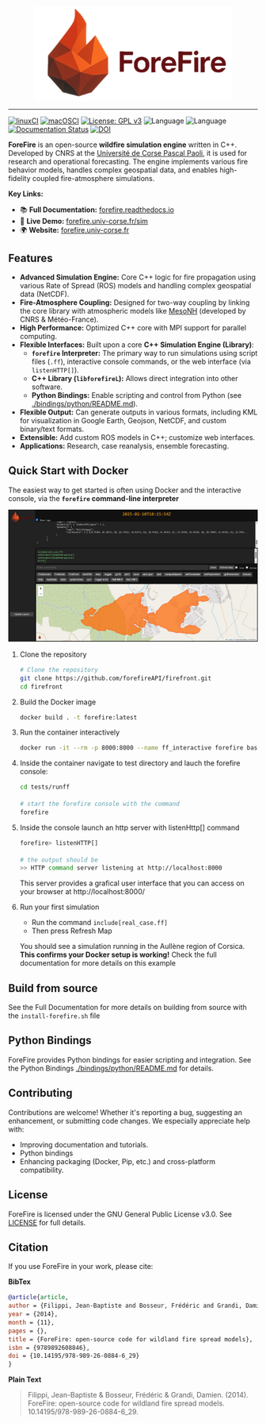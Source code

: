 <p align="center">
  <img src="./docs/source/_static/forefire.svg" alt="ForeFire Logo" width="400">
</p>


---
[![linuxCI](https://github.com/forefireAPI/firefront/actions/workflows/main.yml/badge.svg)](https://github.com/forefireAPI/firefront/actions/workflows/main.yml)
[![macOSCI](https://github.com/forefireAPI/firefront/actions/workflows/macos.yml/badge.svg)](https://github.com/forefireAPI/firefront/actions/workflows/macos.yml)
[![License: GPL v3](https://img.shields.io/badge/License-GPLv3-blue.svg)](https://www.gnu.org/licenses/gpl-3.0)
![Language](https://img.shields.io/badge/C++-00599C?logo=c%2B%2B&logoColor=white)
![Language](https://img.shields.io/badge/Python-3776AB?logo=python&logoColor=white)
[![Documentation Status](https://readthedocs.org/projects/firefront/badge/?version=latest)](https://firefront.readthedocs.io/en/latest/?badge=latest) 
[![DOI](https://img.shields.io/badge/DOI-10.14195/978--989--26--0884--6_29-blue)](https://www.researchgate.net/publication/278769168_ForeFire_open-source_code_for_wildland_fire_spread_models) <!-- Or use Zenodo DOI if available -->


**ForeFire** is an open-source **wildfire simulation engine** written in C++. Developed by CNRS at the [Université de Corse Pascal Paoli](https://www.univ-corse.fr/), it is used for research and operational forecasting. The engine implements various fire behavior models, handles complex geospatial data, and enables high-fidelity coupled fire-atmosphere simulations.


**Key Links:**
- 📚 **Full Documentation:** [forefire.readthedocs.io](https://firefront.readthedocs.io/en/latest/)
- 🚀 **Live Demo:** [forefire.univ-corse.fr/sim](http://forefire.univ-corse.fr/sim)
- 🌍 **Website:** [forefire.univ-corse.fr](https://forefire.univ-corse.fr/)

## Features

*   **Advanced Simulation Engine:** Core C++ logic for fire propagation using various Rate of Spread (ROS) models and handling complex geospatial data (NetCDF).
*   **Fire-Atmosphere Coupling:** Designed for two-way coupling by linking the core library with atmospheric models like [MesoNH](https://mesonh.aero.obs-mip.fr/mesonh/) (developed by CNRS & Météo-France).
*   **High Performance:** Optimized C++ core with MPI support for parallel computing.
*   **Flexible Interfaces:** Built upon a core **C++ Simulation Engine (Library)**:
    *   **`forefire` Interpreter:** The primary way to run simulations using script files (`.ff`), interactive console commands, or the web interface (via `listenHTTP[]`).
    *   **C++ Library (`libforefireL`):** Allows direct integration into other software.
    *   **Python Bindings:** Enable scripting and control from Python (see [./bindings/python/README.md](./bindings/python/README.md)).
*   **Flexible Output:** Can generate outputs in various formats, including KML for visualization in Google Earth, Geojson, NetCDF, and custom binary/text formats.
*   **Extensible:** Add custom ROS models in C++; customize web interfaces.
*   **Applications:** Research, case reanalysis, ensemble forecasting.


## Quick Start with Docker

The easiest way to get started is often using Docker and the interactive console, via the **`forefire` command-line interpreter** 

![ForeFire Web UI showing a simulation example](docs/source/_static/images/gui_real_case_ff.jpg)

1. Clone the repository
    
    ``` bash
    # Clone the repository
    git clone https://github.com/forefireAPI/firefront.git
    cd firefront
    ```

2. Build the Docker image 

    ```bash
    docker build . -t forefire:latest
    ```

3. Run the container interactively

    ```bash
    docker run -it --rm -p 8000:8000 --name ff_interactive forefire bash
    ```
4. Inside the container navigate to test directory and lauch the forefire console:
    ```bash
    cd tests/runff

    # start the forefire console with the command
    forefire
    ```

5. Inside the console launch an http server with listenHttp[] command

    ```bash
    forefire> listenHTTP[]

    # the output should be
    >> HTTP command server listening at http://localhost:8000
    ```

    This server provides a grafical user interface that you can access on your browser at http://localhost:8000/

6. Run your first simulation
    - Run the command `include[real_case.ff]`
    - Then press Refresh Map

    You should see a simulation running in the Aullène region of Corsica. **This confirms your Docker setup is working!** Check the full documentation for more details on this example

## Build from source

See the Full Documentation for more details on building from source with the `install-forefire.sh` file

## Python Bindings
ForeFire provides Python bindings for easier scripting and integration. See the Python Bindings [./bindings/python/README.md](./bindings/python/README.md) for details.

## Contributing
Contributions are welcome! Whether it's reporting a bug, suggesting an enhancement, or submitting code changes. We especially appreciate help with:
- Improving documentation and tutorials.
- Python bindings
- Enhancing packaging (Docker, Pip, etc.) and cross-platform compatibility.


## License
ForeFire is licensed under the GNU General Public License v3.0. See [LICENSE](./LICENSE) for full details.

## Citation
If you use ForeFire in your work, please cite:

**BibTex**
```bibtex
@article{article,
author = {Filippi, Jean-Baptiste and Bosseur, Frédéric and Grandi, Damien},
year = {2014},
month = {11},
pages = {},
title = {ForeFire: open-source code for wildland fire spread models},
isbn = {9789892608846},
doi = {10.14195/978-989-26-0884-6_29}
}
```

**Plain Text**
> Filippi, Jean-Baptiste & Bosseur, Frédéric & Grandi, Damien. (2014). ForeFire: open-source code for wildland fire spread models. 10.14195/978-989-26-0884-6_29. 